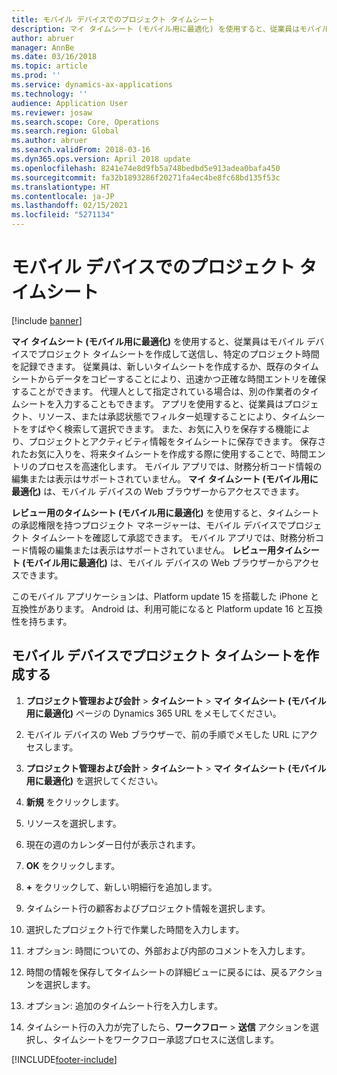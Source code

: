 ```yaml
---
title: モバイル デバイスでのプロジェクト タイムシート
description: マイ タイムシート (モバイル用に最適化) を使用すると、従業員はモバイル デバイスでプロジェクト タイムシートを作成して送信し、特定のプロジェクト時間を記録できます。
author: abruer
manager: AnnBe
ms.date: 03/16/2018
ms.topic: article
ms.prod: ''
ms.service: dynamics-ax-applications
ms.technology: ''
audience: Application User
ms.reviewer: josaw
ms.search.scope: Core, Operations
ms.search.region: Global
ms.author: abruer
ms.search.validFrom: 2018-03-16
ms.dyn365.ops.version: April 2018 update
ms.openlocfilehash: 8241e74e8d9fb5a748bedbd5e913adea0bafa450
ms.sourcegitcommit: fa32b1893286f20271fa4ec4be8fc68bd135f53c
ms.translationtype: HT
ms.contentlocale: ja-JP
ms.lasthandoff: 02/15/2021
ms.locfileid: "5271134"
---
```

# <a name="project-timesheets-on-a-mobile-device"></a>モバイル デバイスでのプロジェクト タイムシート

[!include [banner](../includes/banner.md)]

**マイ タイムシート (モバイル用に最適化)** を使用すると、従業員はモバイル デバイスでプロジェクト タイムシートを作成して送信し、特定のプロジェクト時間を記録できます。 従業員は、新しいタイムシートを作成するか、既存のタイムシートからデータをコピーすることにより、迅速かつ正確な時間エントリを確保することができます。 代理人として指定されている場合は、別の作業者のタイムシートを入力することもできます。 アプリを使用すると、従業員はプロジェクト、リソース、または承認状態でフィルター処理することにより、タイムシートをすばやく検索して選択できます。 また、お気に入りを保存する機能により、プロジェクトとアクティビティ情報をタイムシートに保存できます。 保存されたお気に入りを、将来タイムシートを作成する際に使用することで、時間エントリのプロセスを高速化します。 モバイル アプリでは、財務分析コード情報の編集または表示はサポートされていません。 **マイ タイムシート (モバイル用に最適化)** は、モバイル デバイスの Web ブラウザーからアクセスできます。

**レビュー用のタイムシート (モバイル用に最適化)** を使用すると、タイムシートの承認権限を持つプロジェクト マネージャーは、モバイル デバイスでプロジェクト タイムシートを確認して承認できます。 モバイル アプリでは、財務分析コード情報の編集または表示はサポートされていません。 **レビュー用タイムシート (モバイル用に最適化)** は、モバイル デバイスの Web ブラウザーからアクセスできます。

このモバイル アプリケーションは、Platform update 15 を搭載した iPhone と互換性があります。
Android は、利用可能になると Platform update 16 と互換性を持ちます。

## <a name="create-a-project-timesheet-on-your-mobile-device"></a>モバイル デバイスでプロジェクト タイムシートを作成する

1.  **プロジェクト管理および会計** \> **タイムシート** \> **マイ タイムシート (モバイル用に最適化)** ページの Dynamics 365 URL をメモしてください。

2.  モバイル デバイスの Web ブラウザーで、前の手順でメモした URL にアクセスします。
 
3.  **プロジェクト管理および会計** \> **タイムシート** \> **マイ タイムシート (モバイル用に最適化)** を選択してください。

4.  **新規** をクリックします。

5.  リソースを選択します。

6.  現在の週のカレンダー日付が表示されます。

7.  **OK** をクリックします。

8.  **+** をクリックして、新しい明細行を追加します。

9.  タイムシート行の顧客およびプロジェクト情報を選択します。

10. 選択したプロジェクト行で作業した時間を入力します。

11. オプション: 時間についての、外部および内部のコメントを入力します。

12. 時間の情報を保存してタイムシートの詳細ビューに戻るには、戻るアクションを選択します。

13. オプション: 追加のタイムシート行を入力します。

14. タイムシート行の入力が完了したら、**ワークフロー** \> **送信** アクションを選択し、タイムシートをワークフロー承認プロセスに送信します。


[!INCLUDE[footer-include](../includes/footer-banner.md)]